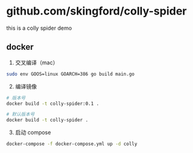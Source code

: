 # github.com/skingford/colly-spider

this is a colly spider demo

## docker

1. 交叉编译（mac）

```bash
sudo env GOOS=linux GOARCH=386 go build main.go
```

2. 编译镜像

```bash
# 版本号
docker build -t colly-spider:0.1 .

# 默认版本号
docker build -t colly-spider .
```

3. 启动 compose

```bash
docker-compose -f docker-compose.yml up -d colly
```
